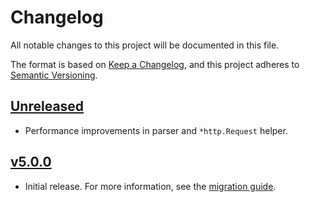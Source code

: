 # Changelog

All notable changes to this project will be documented in this file.

The format is based on [Keep a Changelog](https://keepachangelog.com/en/1.0.0/), and this project
adheres to [Semantic Versioning](https://semver.org/spec/v2.0.0.html).

## [Unreleased]

- Performance improvements in parser and `*http.Request` helper.

## [v5.0.0]

- Initial release. For more information, see the [migration guide](MIGRATION_GUIDE.md).

[Unreleased]: https://github.com/golang-jwt/jwt/compare/v5.0.0...HEAD
[v5.0.0]: https://github.com/golang-jwt/jwt/releases/tag/v5.0.0
